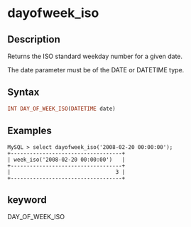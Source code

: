# dayofweek_iso

## Description

Returns the ISO standard weekday number for a given date.

The date parameter must be of the DATE or DATETIME type.

## Syntax

```Haskell
INT DAY_OF_WEEK_ISO(DATETIME date)
```

## Examples

```Plain Text
MySQL > select dayofweek_iso('2008-02-20 00:00:00');
+-----------------------------------+
| week_iso('2008-02-20 00:00:00')   |
+-----------------------------------+
|                                 3 |
+-----------------------------------+
```

## keyword

DAY_OF_WEEK_ISO
